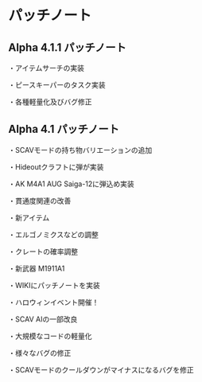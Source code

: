 # パッチノート



## Alpha 4.1.1 パッチノート

・アイテムサーチの実装

・ピースキーパーのタスク実装

・各種軽量化及びバグ修正

## Alpha 4.1 パッチノート

・SCAVモードの持ち物バリエーションの追加&#x20;

・Hideoutクラフトに弾が実装&#x20;

・AK M4A1 AUG Saiga-12に弾込め実装&#x20;

・貫通度関連の改善&#x20;

・新アイテム&#x20;

・エルゴノミクスなどの調整&#x20;

・クレートの確率調整&#x20;

・新武器 M1911A1&#x20;

・WIKIにパッチノートを実装

・ハロウィンイベント開催！

・SCAV AIの一部改良

・大規模なコードの軽量化

・様々なバグの修正

・SCAVモードのクールダウンがマイナスになるバグを修正
